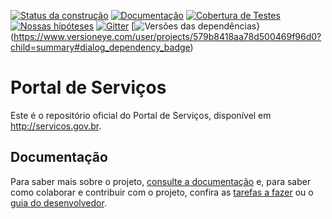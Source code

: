 [![Status da construção](https://snap-ci.com/servicosgovbr/portal-de-servicos/branch/master/build_image)](https://snap-ci.com/servicosgovbr/portal-de-servicos/branch/master)
[![Documentação](https://img.shields.io/badge/docs-latest-brightgreen.svg)](http://servicosgovbr.github.io/portal-de-servicos/)
[![Cobertura de Testes](https://coveralls.io/repos/servicosgovbr/portal-de-servicos/badge.svg?branch=master)](https://coveralls.io/r/servicosgovbr/portal-de-servicos?branch=master)
[![Nossas hipóteses](https://badge.waffle.io/servicosgovbr/portal-de-servicos.svg?label=in%20progress&title=Nossas%20hipóteses)](http://waffle.io/servicosgovbr/portal-de-servicos)
[![Gitter](https://badges.gitter.im/Fale%20conosco.svg)](https://gitter.im/servicosgovbr/portal-de-servicos?utm_source=badge&utm_medium=badge&utm_campaign=pr-badge)
[![Versões das dependências](https://www.versioneye.com/user/projects/579b8418aa78d500469f96d0/badge.svg?style=flat-square)}(https://www.versioneye.com/user/projects/579b8418aa78d500469f96d0?child=summary#dialog_dependency_badge)

Portal de Serviços
====

Este é o repositório oficial do Portal de Serviços, disponível em http://servicos.gov.br.

Documentação
-----

Para saber mais sobre o projeto, [consulte a documentação](http://servicosgovbr.github.io/portal-de-servicos/) e,
para saber como colaborar e contribuir com o projeto, confira as [tarefas a fazer][ISSUES] ou o
[guia do desenvolvedor](http://servicosgovbr.github.io/portal-de-servicos/desenvolvimento/index.html).

[ISSUES]:https://github.com/servicosgovbr/portal-de-servicos/issues
